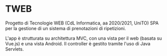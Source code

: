# TWEB
Progetto di Tecnologie WEB (CdL Informatica, aa 2020/2021, UniTO)
SPA per la gestione di un sistema di prenotazioni di ripetizioni.

L'app è strutturata su architettura MVC, con una vista per il web (basata su Vue.js) e una vista Android.
Il controller è gestito tramite l'uso di Java Servlets.

